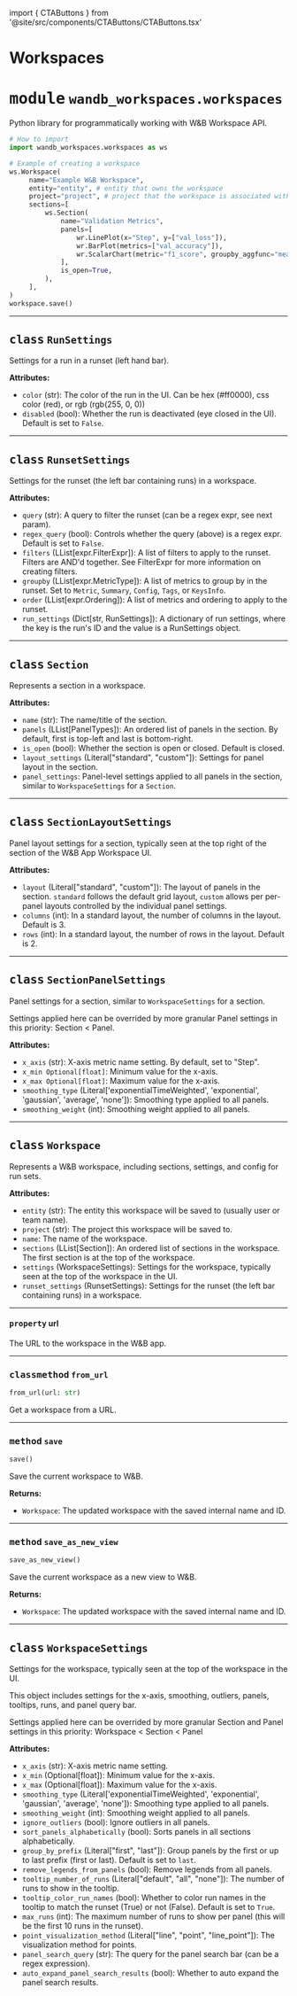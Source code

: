 import { CTAButtons } from '@site/src/components/CTAButtons/CTAButtons.tsx'

# Workspaces

<CTAButtons githubLink='https://github.com/wandb/wandb-workspaces/blob/main/wandb_workspaces/workspaces/interface.py'/>

<!-- markdownlint-disable -->



# <kbd>module</kbd> `wandb_workspaces.workspaces`
Python library for programmatically working with W&B Workspace API. 

```python
# How to import
import wandb_workspaces.workspaces as ws

# Example of creating a workspace
ws.Workspace(
     name="Example W&B Workspace",
     entity="entity", # entity that owns the workspace
     project="project", # project that the workspace is associated with
     sections=[
         ws.Section(
             name="Validation Metrics",
             panels=[
                 wr.LinePlot(x="Step", y=["val_loss"]),
                 wr.BarPlot(metrics=["val_accuracy"]),
                 wr.ScalarChart(metric="f1_score", groupby_aggfunc="mean"),
             ],
             is_open=True,
         ),
     ],
)
workspace.save()
```

---



## <kbd>class</kbd> `RunSettings`
Settings for a run in a runset (left hand bar). 



**Attributes:**
 
 - `color` (str):  The color of the run in the UI.  Can be hex (#ff0000), css color (red), or rgb (rgb(255, 0, 0)) 
 - `disabled` (bool):  Whether the run is deactivated (eye closed in the UI). Default is set to `False`. 







---



## <kbd>class</kbd> `RunsetSettings`
Settings for the runset (the left bar containing runs) in a workspace. 



**Attributes:**
 
 - `query` (str):  A query to filter the runset (can be a regex expr, see next param). 
 - `regex_query` (bool):  Controls whether the query (above) is a regex expr. Default is set to `False`. 
 - `filters` (LList[expr.FilterExpr]):  A list of filters to apply to the runset.  Filters are AND'd together. See FilterExpr for more information on creating filters. 
 - `groupby` (LList[expr.MetricType]):  A list of metrics to group by in the runset. Set to  `Metric`, `Summary`, `Config`, `Tags`, or `KeysInfo`. 
 - `order` (LList[expr.Ordering]):  A list of metrics and ordering to apply to the runset. 
 - `run_settings` (Dict[str, RunSettings]):  A dictionary of run settings, where the key  is the run's ID and the value is a RunSettings object. 







---



## <kbd>class</kbd> `Section`
Represents a section in a workspace. 



**Attributes:**
 
 - `name` (str):  The name/title of the section. 
 - `panels` (LList[PanelTypes]):  An ordered list of panels in the section. By default, first is top-left and last is bottom-right. 
 - `is_open` (bool):  Whether the section is open or closed. Default is closed. 
 - `layout_settings` (Literal["standard", "custom"]):  Settings for panel layout in the section. 
 - `panel_settings`:  Panel-level settings applied to all panels in the section, similar to `WorkspaceSettings` for a `Section`. 







---



## <kbd>class</kbd> `SectionLayoutSettings`
Panel layout settings for a section, typically seen at the top right of the section of the W&B App Workspace UI. 



**Attributes:**
 
 - `layout` (Literal["standard", "custom"]):  The layout of panels in the section. `standard`  follows the default grid layout, `custom` allows per per-panel layouts controlled  by the individual panel settings. 
 - `columns` (int):  In a standard layout, the number of columns in the layout. Default is 3. 
 - `rows` (int):  In a standard layout, the number of rows in the layout. Default is 2. 







---



## <kbd>class</kbd> `SectionPanelSettings`
Panel settings for a section, similar to `WorkspaceSettings` for a section. 

Settings applied here can be overrided by more granular Panel settings in this priority: Section < Panel. 



**Attributes:**
 
 - `x_axis` (str):  X-axis metric name setting. By default, set to "Step". 
 - `x_min Optional[float]`:  Minimum value for the x-axis. 
 - `x_max Optional[float]`:  Maximum value for the x-axis. 
 - `smoothing_type` (Literal['exponentialTimeWeighted', 'exponential', 'gaussian', 'average', 'none']):  Smoothing  type applied to all panels. 
 - `smoothing_weight` (int):  Smoothing weight applied to all panels. 







---



## <kbd>class</kbd> `Workspace`
Represents a W&B workspace, including sections, settings, and config for run sets. 



**Attributes:**
 
 - `entity` (str):  The entity this workspace will be saved to (usually user or team name). 
 - `project` (str):  The project this workspace will be saved to. 
 - `name`:  The name of the workspace. 
 - `sections` (LList[Section]):  An ordered list of sections in the workspace.  The first section is at the top of the workspace. 
 - `settings` (WorkspaceSettings):  Settings for the workspace, typically seen at  the top of the workspace in the UI. 
 - `runset_settings` (RunsetSettings):  Settings for the runset  (the left bar containing runs) in a workspace. 


---

#### <kbd>property</kbd> url

The URL to the workspace in the W&B app. 



---



### <kbd>classmethod</kbd> `from_url`

```python
from_url(url: str)
```

Get a workspace from a URL. 

---



### <kbd>method</kbd> `save`

```python
save()
```

Save the current workspace to W&B. 



**Returns:**
 
 - `Workspace`:  The updated workspace with the saved internal name and ID. 

---



### <kbd>method</kbd> `save_as_new_view`

```python
save_as_new_view()
```

Save the current workspace as a new view to W&B. 



**Returns:**
 
 - `Workspace`:  The updated workspace with the saved internal name and ID.

---



## <kbd>class</kbd> `WorkspaceSettings`
Settings for the workspace, typically seen at the top of the workspace in the UI. 

This object includes settings for the x-axis, smoothing, outliers, panels, tooltips, runs, and panel query bar. 

Settings applied here can be overrided by more granular Section and Panel settings in this priority: Workspace < Section < Panel 



**Attributes:**
 
 - `x_axis` (str):  X-axis metric name setting. 
 - `x_min` (Optional[float]):  Minimum value for the x-axis. 
 - `x_max` (Optional[float]):  Maximum value for the x-axis. 
 - `smoothing_type` (Literal['exponentialTimeWeighted', 'exponential', 'gaussian', 'average', 'none']):  Smoothing  type applied to all panels. 
 - `smoothing_weight` (int):  Smoothing weight applied to all panels. 
 - `ignore_outliers` (bool):  Ignore outliers in all panels. 
 - `sort_panels_alphabetically` (bool):  Sorts panels in all sections alphabetically. 
 - `group_by_prefix` (Literal["first", "last"]):  Group panels by the first or up to last  prefix (first or last). Default is set to `last`. 
 - `remove_legends_from_panels` (bool):  Remove legends from all panels. 
 - `tooltip_number_of_runs` (Literal["default", "all", "none"]):  The number of runs to show in the tooltip. 
 - `tooltip_color_run_names` (bool):  Whether to color run names in the tooltip to  match the runset (True) or not (False). Default is set to `True`. 
 - `max_runs` (int):  The maximum number of runs to show per panel (this will be the first 10 runs in the runset). 
 - `point_visualization_method` (Literal["line", "point", "line_point"]):  The visualization method for points. 
 - `panel_search_query` (str):  The query for the panel search bar (can be a regex expression). 
 - `auto_expand_panel_search_results` (bool):  Whether to auto expand the panel search results. 





